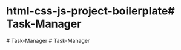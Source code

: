 # html-css-js-project-boilerplate#   T a s k - M a n a g e r  
 #   T a s k - M a n a g e r  
 #   T a s k - M a n a g e r  
 